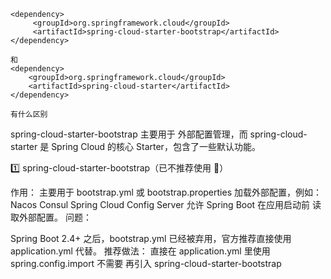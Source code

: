   
```
<dependency>
     <groupId>org.springframework.cloud</groupId>
     <artifactId>spring-cloud-starter-bootstrap</artifactId>
</dependency>

和      
<dependency>
    <groupId>org.springframework.cloud</groupId>
    <artifactId>spring-cloud-starter</artifactId>
</dependency>

有什么区别

```

spring-cloud-starter-bootstrap 主要用于 外部配置管理，而 
spring-cloud-starter 是 Spring Cloud 的核心 Starter，包含了一些默认功能。

1️⃣ spring-cloud-starter-bootstrap（已不推荐使用 🚫）

作用：
主要用于 bootstrap.yml 或 bootstrap.properties 加载外部配置，例如：
Nacos
Consul
Spring Cloud Config Server
允许 Spring Boot 在应用启动前 读取外部配置。
问题：

Spring Boot 2.4+ 之后，bootstrap.yml 已经被弃用，官方推荐直接使用 application.yml 代替。
推荐做法：
直接在 application.yml 里使用 spring.config.import
不需要 再引入 spring-cloud-starter-bootstrap